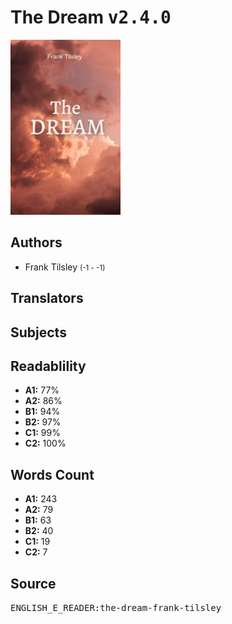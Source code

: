 # The Dream <kbd>v2.4.0</kbd>

![](./cover.medium.jpg "")

## Authors


 - Frank Tilsley <small>(-1 - -1)</small>

## Translators



## Subjects



## Readablility


 - **A1:** 77%
 - **A2:** 86%
 - **B1:** 94%
 - **B2:** 97%
 - **C1:** 99%
 - **C2:** 100%

## Words Count


 - **A1:** 243
 - **A2:** 79
 - **B1:** 63
 - **B2:** 40
 - **C1:** 19
 - **C2:** 7

## Source


<kbd>ENGLISH_E_READER:the-dream-frank-tilsley</kbd>
